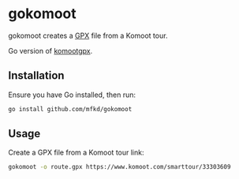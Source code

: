 # gokomoot

gokomoot creates a [GPX](https://en.wikipedia.org/wiki/GPS_Exchange_Format) file from a Komoot tour.

Go version of [komootgpx](https://github.com/mfkd/komootgpx).

## Installation

Ensure you have Go installed, then run:

```sh
go install github.com/mfkd/gokomoot
```

## Usage

Create a GPX file from a Komoot tour link:

```sh
gokomoot -o route.gpx https://www.komoot.com/smarttour/33303609
```
